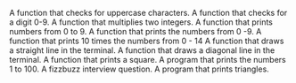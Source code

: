A function that checks for uppercase characters.
A function that checks for a digit 0-9.
A function that multiplies two integers.
A function that prints numbers from 0 to 9.
A function that prints the numbers from 0 -9.
A function that prints 10 times the numbers from 0 - 14
A function that draws a straight line in the terminal.
A function that draws a diagonal line in the terminal.
A function that prints a square.
A program that prints the numbers 1 to 100.
A fizzbuzz interview question.
A program that prints triangles.
